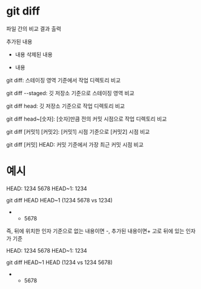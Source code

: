 # git diff

파일 간의 비교 결과 출력

추가된 내용
+ 내용
삭제된 내용
- 내용

git diff: 스테이징 영역 기준에서 작업 디렉토리 비교

git diff --staged: 깃 저장소 기준으로 스테이징 영역 비교

git diff head: 깃 저장소 기준으로 작업 디렉토리 비교

git diff head~[숫자]: [숫자]만큼 전의 커밋 시점으로 작업 디렉토리 비교

git diff [커밋1] [커밋2]:  [커밋1] 시점 기준으로 [커밋2] 시점 비교 

git diff [커밋] HEAD: 커밋 기준에서 가장 최근 커밋 시점 비교

# 예시

HEAD: 1234 5678
HEAD~1: 1234

git diff HEAD HEAD~1
(1234 5678 vs 1234)


- - 5678

즉, 뒤에 위치한 인자 기준으로 없는 내용이면 -, 추가된 내용이면+
고로 뒤에 있는 인자가 기준


HEAD: 1234 5678
HEAD~1: 1234

git diff HEAD~1 HEAD
(1234 vs 1234 5678)

+ + 5678
